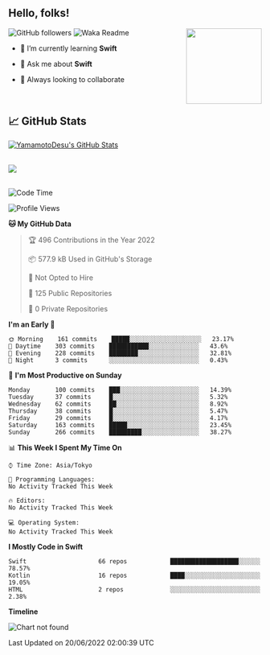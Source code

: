 ## Hello, folks! 

<p>
<img align="right" src="https://media.giphy.com/media/26ufdb3cYKwbRtYVW/giphy.gif" style="max-width:100%;" height="150px">
 
![GitHub followers](https://img.shields.io/github/followers/YamamotoDesu?label=Follow&style=social)
![Waka Readme](https://github.com/YamamotoDesu/YamamotoDesu/workflows/Waka%20Readme/badge.svg)
 
- 🌱 I’m currently learning **Swift**  
 
- 💬 Ask me about **Swift**  
 
- 👯 Always looking to collaborate
</p>
<br>

## &#x1f4c8; GitHub Stats
<a href="https://github.com/YamamotoDesu/YamamotoDesu">
  <img align="center" src="https://github-readme-stats.vercel.app/api?username=YamamotoDesu&show_icons=true&line_height=27&count_private=true&title_color=ffffff&text_color=c9cacc&icon_color=2bbc8a&bg_color=1d1f21&hide=contribs,prs&show_icons=true" alt="YamamotoDesu's GitHub Stats" /><br><br>
</a>

![](https://github-profile-summary-cards.vercel.app/api/cards/profile-details?username=YamamotoDesu&theme=vue)
<br><br>

<!--START_SECTION:waka-->
![Code Time](http://img.shields.io/badge/Code%20Time-0%20secs-blue)

![Profile Views](http://img.shields.io/badge/Profile%20Views-1-blue)

**🐱 My GitHub Data** 

> 🏆 496 Contributions in the Year 2022
 > 
> 📦 577.9 kB Used in GitHub's Storage 
 > 
> 🚫 Not Opted to Hire
 > 
> 📜 125 Public Repositories 
 > 
> 🔑 0 Private Repositories  
 > 
**I'm an Early 🐤** 

```text
🌞 Morning    161 commits    █████░░░░░░░░░░░░░░░░░░░░   23.17% 
🌆 Daytime    303 commits    ███████████░░░░░░░░░░░░░░   43.6% 
🌃 Evening    228 commits    ████████░░░░░░░░░░░░░░░░░   32.81% 
🌙 Night      3 commits      ░░░░░░░░░░░░░░░░░░░░░░░░░   0.43%

```
📅 **I'm Most Productive on Sunday** 

```text
Monday       100 commits    ███░░░░░░░░░░░░░░░░░░░░░░   14.39% 
Tuesday      37 commits     █░░░░░░░░░░░░░░░░░░░░░░░░   5.32% 
Wednesday    62 commits     ██░░░░░░░░░░░░░░░░░░░░░░░   8.92% 
Thursday     38 commits     █░░░░░░░░░░░░░░░░░░░░░░░░   5.47% 
Friday       29 commits     █░░░░░░░░░░░░░░░░░░░░░░░░   4.17% 
Saturday     163 commits    █████░░░░░░░░░░░░░░░░░░░░   23.45% 
Sunday       266 commits    █████████░░░░░░░░░░░░░░░░   38.27%

```


📊 **This Week I Spent My Time On** 

```text
⌚︎ Time Zone: Asia/Tokyo

💬 Programming Languages: 
No Activity Tracked This Week

🔥 Editors: 
No Activity Tracked This Week

💻 Operating System: 
No Activity Tracked This Week

```

**I Mostly Code in Swift** 

```text
Swift                    66 repos            ███████████████████░░░░░░   78.57% 
Kotlin                   16 repos            ████░░░░░░░░░░░░░░░░░░░░░   19.05% 
HTML                     2 repos             ░░░░░░░░░░░░░░░░░░░░░░░░░   2.38%

```


**Timeline**

![Chart not found](https://raw.githubusercontent.com/YamamotoDesu/YamamotoDesu/main/charts/bar_graph.png) 


 Last Updated on 20/06/2022 02:00:39 UTC
<!--END_SECTION:waka-->


